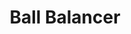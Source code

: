 ---
layout: post
title: Ball Balancer
description: >
  A page showing how regular markdown content is styled in Hydejack.
image: /assets/img/projects/3Dprinter/first_assembly.jpg
sitemap: false
---